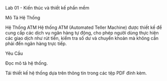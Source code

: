 Lab 01 - Kiến thúc và thiết kế phần mềm 


Mô Tả Hệ Thống

Hệ Thống ATM
Hệ thống ATM (Automated Teller Machine) được thiết kế để cung cấp các dịch vụ ngân hàng tự động, cho phép người dùng thực hiện các giao dịch như rút tiền, kiểm tra số dư và chuyển khoản mà không cần phải đến ngân hàng trực tiếp.

Yêu Cầu

Đọc mô tả hệ thống.

Tái thiết kế hệ thống dựa trên thông tin trong các tệp PDF đính kèm.
